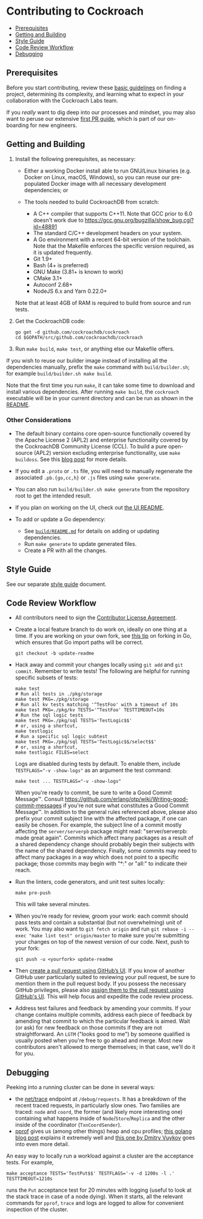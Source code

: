 # Contributing to Cockroach

- [Prerequisites](#prerequisites)
- [Getting and Building](#getting-and-building)
- [Style Guide](#style-guide)
- [Code Review Workflow](#code-review-workflow)
- [Debugging](#debugging)

## Prerequisites

Before you start contributing, review these [basic
guidelines](https://www.cockroachlabs.com/docs/stable/contribute-to-cockroachdb.html)
on finding a project, determining its complexity, and learning what to
expect in your collaboration with the Cockroach Labs team.

If you *really* want to dig deep into our processes and mindset, you may also
want to peruse our extensive [first PR guide], which is part of our on-boarding for
new engineers.

## Getting and Building

1. Install the following prerequisites, as necessary:

   - Either a working Docker install able to run GNU/Linux binaries
     (e.g. Docker on Linux, macOS, Windows), so you can reuse our
     pre-populated Docker image with all necessary development
     dependencies; or

   - The tools needed to build CockroachDB from scratch:

     - A C++ compiler that supports C++11. Note that GCC prior to 6.0 doesn't
       work due to https://gcc.gnu.org/bugzilla/show_bug.cgi?id=48891
     - The standard C/C++ development headers on your system.
     - A Go environment with a recent 64-bit version of the toolchain. Note that
       the Makefile enforces the specific version required, as it is updated
       frequently.
     - Git 1.9+
     - Bash (4+ is preferred)
     - GNU Make (3.81+ is known to work)
     - CMake 3.1+
     - Autoconf 2.68+
     - NodeJS 6.x and Yarn 0.22.0+

   Note that at least 4GB of RAM is required to build from source and run tests.

2. Get the CockroachDB code:

   ```shell
   go get -d github.com/cockroachdb/cockroach
   cd $GOPATH/src/github.com/cockroachdb/cockroach
   ```

3. Run `make build`, `make test`, or anything else our Makefile offers.

If you wish to reuse our builder image instead of installing all the
dependencies manually, prefix the `make` command with
`build/builder.sh`; for example `build/builder.sh make build`.

Note that the first time you run `make`, it can take some time to
download and install various dependencies. After running `make build`,
the `cockroach` executable will be in your current directory and can
be run as shown in the [README](README.md).

### Other Considerations

- The default binary contains core open-source functionally covered by
  the Apache License 2 (APL2) and enterprise functionality covered by
  the CockroachDB Community License (CCL). To build a pure open-source
  (APL2) version excluding enterprise functionality, use `make
  buildoss`. See this [blog post] for more details.

  [blog post]: https://www.cockroachlabs.com/blog/how-were-building-a-business-to-last/

- If you edit a `.proto` or `.ts` file, you will need to manually
  regenerate the associated `.pb.{go,cc,h}` or `.js` files using `make
  generate`.

- You can also run `build/builder.sh make generate` from the
  repository root to get the intended result.

- If you plan on working on the UI, check out [the UI README](pkg/ui).

- To add or update a Go dependency:
  - See [`build/README.md`](build/README.md) for details on adding or updating
    dependencies.
  - Run `make generate` to update generated files.
  - Create a PR with all the changes.

## Style Guide

See our separate [style guide](STYLE.md) document.

## Code Review Workflow

- All contributors need to sign the [Contributor License
  Agreement](https://cla-assistant.io/cockroachdb/cockroach).

- Create a local feature branch to do work on, ideally on one thing at
  a time.  If you are working on your own fork, see [this
  tip](http://blog.campoy.cat/2014/03/github-and-go-forking-pull-requests-and.html)
  on forking in Go, which ensures that Go import paths will be
  correct.

  ```shell
  git checkout -b update-readme
  ```

- Hack away and commit your changes locally using `git add` and `git commit`.
  Remember to write tests! The following are helpful for running specific
  subsets of tests:

  ```shell
  make test
  # Run all tests in ./pkg/storage
  make test PKG=./pkg/storage
  # Run all kv tests matching '^TestFoo' with a timeout of 10s
  make test PKG=./pkg/kv TESTS='^TestFoo' TESTTIMEOUT=10s
  # Run the sql logic tests
  make test PKG=./pkg/sql TESTS='TestLogic$$'
  # or, using a shortcut,
  make testlogic
  # Run a specific sql logic subtest
  make test PKG=./pkg/sql TESTS='TestLogic$$/select$$'
  # or, using a shortcut,
  make testlogic FILES=select
  ```

  Logs are disabled during tests by default. To enable them, include
  `TESTFLAGS="-v -show-logs"` as an argument the test command:

  ```shell
  make test ... TESTFLAGS="-v -show-logs"
  ```

  When you're ready to commit, be sure to write a Good Commit Message™. Consult
  https://github.com/erlang/otp/wiki/Writing-good-commit-messages if you're
  not sure what constitutes a Good Commit Message™.
  In addition to the general rules referenced above, please also prefix your
  commit subject line with the affected package, if one can easily be chosen.
  For example, the subject line of a commit mostly affecting the
  `server/serverpb` package might read: "server/serverpb: made great again".
  Commits which affect many packages as a result of a shared dependency change
  should probably begin their subjects with the name of the shared dependency.
  Finally, some commits may need to affect many packages in a way which does
  not point to a specific package; those commits may begin with "*:" or "all:"
  to indicate their reach.

- Run the linters, code generators, and unit test suites locally:

  ```shell
  make pre-push
  ````

  This will take several minutes.

- When you’re ready for review, groom your work: each commit should pass tests
  and contain a substantial (but not overwhelming) unit of work. You may also
  want to `git fetch origin` and run
  `git rebase -i --exec "make lint test" origin/master` to make sure you're
  submitting your changes on top of the newest version of our code. Next, push
  to your fork:

  ```shell
  git push -u <yourfork> update-readme
  ```

- Then [create a pull request using GitHub’s
  UI](https://help.github.com/articles/creating-a-pull-request). If
  you know of another GitHub user particularly suited to reviewing
  your pull request, be sure to mention them in the pull request
  body. If you possess the necessary GitHub privileges, please also
  [assign them to the pull request using GitHub's
  UI](https://help.github.com/articles/assigning-issues-and-pull-requests-to-other-github-users/).
  This will help focus and expedite the code review process.

- Address test failures and feedback by amending your commits. If your
  change contains multiple commits, address each piece of feedback by
  amending that commit to which the particular feedback is aimed. Wait
  (or ask) for new feedback on those commits if they are not
  straightforward. An `LGTM` ("looks good to me") by someone qualified
  is usually posted when you're free to go ahead and merge. Most new
  contributors aren't allowed to merge themselves; in that case, we'll
  do it for you.

## Debugging

Peeking into a running cluster can be done in several ways:

- the [net/trace](https://godoc.org/golang.org/x/net/trace) endpoint
  at `/debug/requests`.  It has a breakdown of the recent traced
  requests, in particularly slow ones. Two families are traced: `node`
  and `coord`, the former (and likely more interesting one) containing
  what happens inside of `Node`/`Store`/`Replica` and the other inside
  of the coordinator (`TxnCoordSender`).
- [pprof](https://golang.org/pkg/net/http/pprof/) gives us (among
  other things) heap and cpu profiles; [this golang blog
  post](http://blog.golang.org/profiling-go-programs) explains it
  extremely well and [this one by Dmitry
  Vuykov](https://software.intel.com/en-us/blogs/2014/05/10/debugging-performance-issues-in-go-programs)
  goes into even more detail.

An easy way to locally run a workload against a cluster are the acceptance
tests. For example,

```shell
make acceptance TESTS='TestPut$$' TESTFLAGS='-v -d 1200s -l .' TESTTIMEOUT=1210s
```

runs the `Put` acceptance test for 20 minutes with logging (useful to look at
the stack trace in case of a node dying). When it starts, all the relevant
commands for `pprof`, `trace` and logs are logged to allow for convenient
inspection of the cluster.

[first PR guide]: docs/first-pr.md
